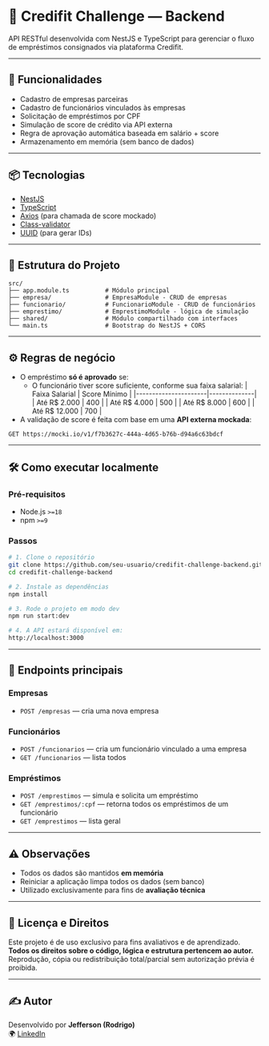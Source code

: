 # 🧠 Credifit Challenge — Backend

API RESTful desenvolvida com NestJS e TypeScript para gerenciar o fluxo de empréstimos consignados via plataforma Credifit.

---

## 🚀 Funcionalidades

- Cadastro de empresas parceiras
- Cadastro de funcionários vinculados às empresas
- Solicitação de empréstimos por CPF
- Simulação de score de crédito via API externa
- Regra de aprovação automática baseada em salário + score
- Armazenamento em memória (sem banco de dados)

---

## 📦 Tecnologias

- [NestJS](https://nestjs.com/)
- [TypeScript](https://www.typescriptlang.org/)
- [Axios](https://axios-http.com/) (para chamada de score mockado)
- [Class-validator](https://github.com/typestack/class-validator)
- [UUID](https://www.npmjs.com/package/uuid) (para gerar IDs)

---

## 📁 Estrutura do Projeto

```
src/
├── app.module.ts          # Módulo principal
├── empresa/               # EmpresaModule - CRUD de empresas
├── funcionario/           # FuncionarioModule - CRUD de funcionários
├── emprestimo/            # EmprestimoModule - lógica de simulação
├── shared/                # Módulo compartilhado com interfaces
└── main.ts                # Bootstrap do NestJS + CORS
```

---

## ⚙️ Regras de negócio

- O empréstimo **só é aprovado** se:
  - O funcionário tiver score suficiente, conforme sua faixa salarial:
    | Faixa Salarial       | Score Mínimo |
    |----------------------|--------------|
    | Até R$ 2.000         | 400          |
    | Até R$ 4.000         | 500          |
    | Até R$ 8.000         | 600          |
    | Até R$ 12.000        | 700          |
- A validação de score é feita com base em uma **API externa mockada**:

```url
GET https://mocki.io/v1/f7b3627c-444a-4d65-b76b-d94a6c63bdcf
```

---

## 🛠️ Como executar localmente

### Pré-requisitos

- Node.js `>=18`
- npm `>=9`

### Passos

```bash
# 1. Clone o repositório
git clone https://github.com/seu-usuario/credifit-challenge-backend.git
cd credifit-challenge-backend

# 2. Instale as dependências
npm install

# 3. Rode o projeto em modo dev
npm run start:dev

# 4. A API estará disponível em:
http://localhost:3000
```

---

## 📮 Endpoints principais

### Empresas

- `POST /empresas` — cria uma nova empresa

### Funcionários

- `POST /funcionarios` — cria um funcionário vinculado a uma empresa
- `GET /funcionarios` — lista todos

### Empréstimos

- `POST /emprestimos` — simula e solicita um empréstimo
- `GET /emprestimos/:cpf` — retorna todos os empréstimos de um funcionário
- `GET /emprestimos` — lista geral

---

## ⚠️ Observações

- Todos os dados são mantidos **em memória**
- Reiniciar a aplicação limpa todos os dados (sem banco)
- Utilizado exclusivamente para fins de **avaliação técnica**

---

## 📄 Licença e Direitos

Este projeto é de uso exclusivo para fins avaliativos e de aprendizado.  
**Todos os direitos sobre o código, lógica e estrutura pertencem ao autor.**  
Reprodução, cópia ou redistribuição total/parcial sem autorização prévia é proibida.

---

## ✍️ Autor

Desenvolvido por **Jefferson (Rodrigo)**  
🌍 [LinkedIn](https://www.linkedin.com/in/seu-usuario)
